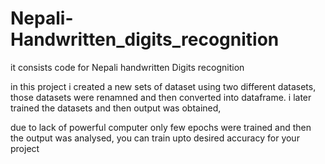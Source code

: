 # Nepali-Handwritten_digits_recognition
it consists code for Nepali handwritten Digits recognition

in this project i created a new sets of dataset using two different datasets, 
those datasets were renamned and then converted into dataframe.
i later trained the datasets and then output was obtained,

due to lack of powerful computer only few epochs were trained and then the output was analysed, you can train upto desired accuracy for your project


